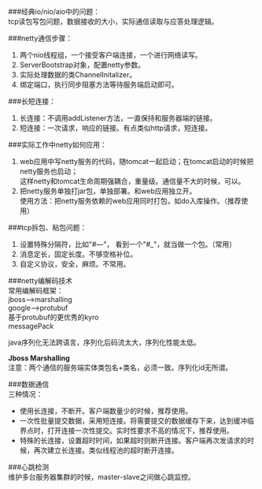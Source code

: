 ###经典io/nio/aio中的问题：    
tcp读包写包问题，数据接收的大小，实际通信读取与应答处理逻辑。  

  
###netty通信步骤：  
 1. 两个nio线程组，一个接受客户端连接，一个进行网络读写。  
 2. ServerBootstrap对象，配置netty参数。  
 3. 实际处理数据的类ChannelInitalizer。  
 4. 绑定端口，执行同步阻塞方法等待服务端启动即可。  
  
###长短连接：  
 1. 长连接：不调用addListener方法，一直保持和服务器端的链接。    
 2. 短连接：一次请求，响应的链接。有点类似http请求，短连接。  

  
###实际工作中netty如何应用：  
 1. web应用中写netty服务的代码，随tomcat一起启动；在tomcat启动的时候把netty服务也启动；  
这样netty和tomcat生命周期强耦合，重量级。通信量不大的时候，可以。    
 2. 把netty服务单独打jar包，单独部署。和web应用独立开。  
使用方法：把netty服务依赖的web应用同时打包，如do入库操作。（推荐使用）  
  

###tcp拆包、粘包问题：  
 1. 设置特殊分隔符，比如"#—"， 看到一个"#_"，就当做一个包。（常用）  
 2. 消息定长，固定长度。不够空格补位。
 3. 自定义协议，安全，麻烦。不常用。  

###netty编解码技术  
常用编解码框架：  
jboss-->marshalling  
google-->protubuf  
基于protubuf的更优秀的kyro    
messagePack    

java序列化无法跨语言，序列化后码流太大，序列化性能太低。  

**Jboss Marshalling**  
注意：两个通信的服务端实体类包名+类名，必须一致。序列化id无所谓。  
  

###数据通信  
三种情况：  

- 使用长连接，不断开。客户端数量少的时候，推荐使用。
- 一次性批量提交数据，采用短连接。将需要提交的数据缓存下来，达到缓冲临界点时，打开连接一次性提交。实时性要求不高的情况下，推荐使用。
- 特殊的长连接，设置超时时间，如果超时则断开连接。客户端再次发请求的时候，再次建立长连接。类似线程池的超时断开连接。



###心跳检测  
维护多台服务器集群的时候，master-slave之间做心跳监控。  


 